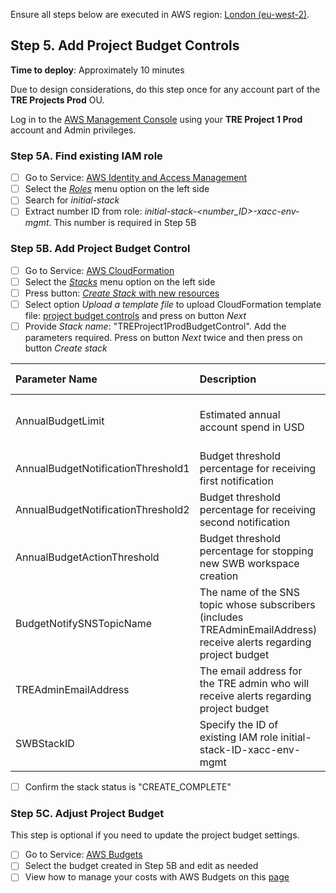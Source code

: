 Ensure all steps below are executed in AWS region: [London (eu-west-2)](https://eu-west-2.console.aws.amazon.com/).

## Step 5. Add Project Budget Controls

**Time to deploy**: Approximately 10 minutes

Due to design considerations, do this step once for any account part of the **TRE Projects Prod** OU.

Log in to the [AWS Management Console](https://console.aws.amazon.com/) using your **TRE Project 1 Prod** account and Admin privileges.

### Step 5A. Find existing IAM role

- [ ] Go to Service: [AWS Identity and Access Management](https://us-east-1.console.aws.amazon.com/iamv2/home#/home)
- [ ] Select the [*Roles*](https://us-east-1.console.aws.amazon.com/iamv2/home#/roles) menu option on the left side
- [ ] Search for *initial-stack*
- [ ] Extract number ID from role: *initial-stack-<number_ID>-xacc-env-mgmt*. This number is required in Step 5B

### Step 5B. Add Project Budget Control

- [ ] Go to Service: [AWS CloudFormation](https://eu-west-2.console.aws.amazon.com/cloudformation/home?region=eu-west-2#/)
- [ ] Select the [*Stacks*](https://eu-west-2.console.aws.amazon.com/cloudformation/home?region=eu-west-2#/stacks) menu option on the left side
- [ ] Press button: [*Create Stack* with new resources](https://eu-west-2.console.aws.amazon.com/cloudformation/home?region=eu-west-2#/stacks/create/template)
- [ ] Select option *Upload a template file* to upload CloudFormation template file: [project budget controls](../../src/components/ProjectBudgetControl-Cfn.yaml) and press on button *Next*
- [ ] Provide *Stack name*: "TREProject1ProdBudgetControl". Add the parameters required. Press on button *Next* twice and then press on button *Create stack*

|Parameter Name|Description|Default value|
|:-----------------|:-----------|:-------------|
|AnnualBudgetLimit|Estimated annual account spend in USD|*No default - must be specified*|
|AnnualBudgetNotificationThreshold1|Budget threshold percentage for receiving first notification|*80*|
|AnnualBudgetNotificationThreshold2|Budget threshold percentage for receiving second notification|*99*|
|AnnualBudgetActionThreshold|Budget threshold percentage for stopping new SWB workspace creation|*99*|
|BudgetNotifySNSTopicName|The name of the SNS topic whose subscribers (includes TREAdminEmailAddress) receive alerts regarding project budget|*No default - must be specified*|
|TREAdminEmailAddress|The email address for the TRE admin who will receive alerts regarding project budget|*No default - must be specified*|
|SWBStackID|Specify the ID of existing IAM role initial-stack-ID-xacc-env-mgmt|*No default - must be specified*|

- [ ] Confirm the stack status is "CREATE_COMPLETE"

### Step 5C. Adjust Project Budget

This step is optional if you need to update the project budget settings.

- [ ] Go to Service: [AWS Budgets](https://us-east-1.console.aws.amazon.com/billing/home?region=us-east-1&skipRegion=true#/budgets/overview)
- [ ] Select the budget created in Step 5B and edit as needed
- [ ] View how to manage your costs with AWS Budgets on this [page](https://docs.aws.amazon.com/cost-management/latest/userguide/budgets-managing-costs.html)
